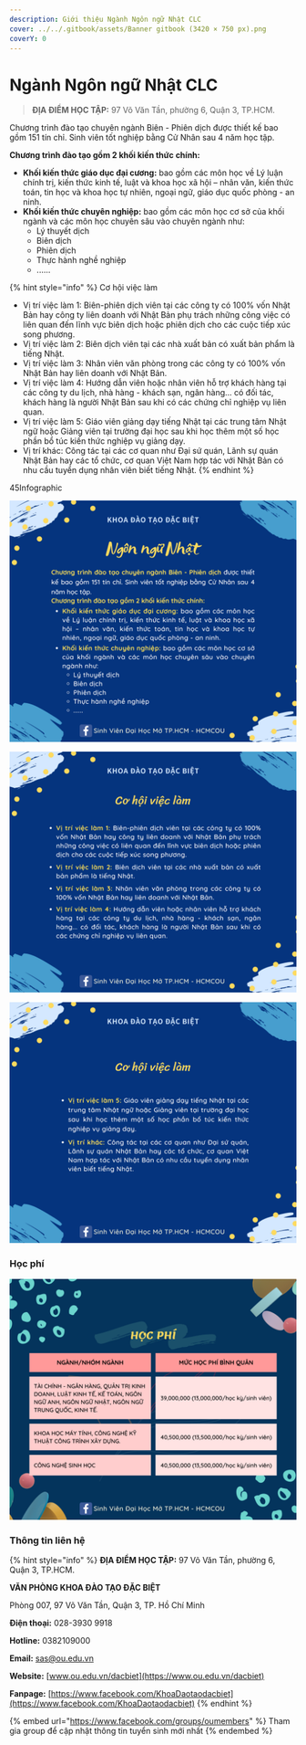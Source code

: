 ```yaml
---
description: Giới thiệu Ngành Ngôn ngữ Nhật CLC
cover: ../../.gitbook/assets/Banner gitbook (3420 × 750 px).png
coverY: 0
---
```


# Ngành Ngôn ngữ Nhật CLC

> **ĐỊA ĐIỂM HỌC TẬP:** 97 Võ Văn Tần, phường 6, Quận 3, TP.HCM.

Chương trình đào tạo chuyên ngành Biên - Phiên dịch được thiết kế bao gồm 151 tín chỉ. Sinh viên tốt nghiệp bằng Cử Nhân sau 4 năm học tập.

**Chương trình đào tạo gồm 2 khối kiến thức chính:**

* **Khối kiến thức giáo dục đại cương:** bao gồm các môn học về Lý luận chính trị, kiến thức kinh tế, luật và khoa học xã hội – nhân văn, kiến thức toán, tin học và khoa học tự nhiên, ngoại ngữ, giáo dục quốc phòng - an ninh.
* **Khối kiến thức chuyên nghiệp:** bao gồm các môn học cơ sở của khối ngành và các môn học chuyên sâu vào chuyên ngành như:
  * Lý thuyết dịch
  * Biên dịch
  * Phiên dịch
  * Thực hành nghề nghiệp
  * ......

{% hint style="info" %}
Cơ hội việc làm

* Vị trí việc làm 1: Biên-phiên dịch viên tại các công ty có 100% vốn Nhật Bản hay công ty liên doanh với Nhật Bản phụ trách những công việc có liên quan đến lĩnh vực biên dịch hoặc phiên dịch cho các cuộc tiếp xúc song phương.
* Vị trí việc làm 2: Biên dịch viên tại các nhà xuất bản có xuất bản phẩm là tiếng Nhật.
* Vị trí việc làm 3: Nhân viên văn phòng trong các công ty có 100% vốn Nhật Bản hay liên doanh với Nhật Bản.
* Vị trí việc làm 4: Hướng dẫn viên hoặc nhân viên hỗ trợ khách hàng tại các công ty du lịch, nhà hàng - khách sạn, ngân hàng... có đối tác, khách hàng là người Nhật Bản sau khi có các chứng chỉ nghiệp vụ liên quan.
* Vị trí việc làm 5: Giáo viên giảng dạy tiếng Nhật tại các trung tâm Nhật ngữ hoặc Giảng viên tại trường đại học sau khi học thêm một số học phần bổ túc kiến thức nghiệp vụ giảng dạy.
* Vị trí khác: Công tác tại các cơ quan như Đại sứ quán, Lãnh sự quán Nhật Bản hay các tổ chức, cơ quan Việt Nam hợp tác với Nhật Bản có nhu cầu tuyển dụng nhân viên biết tiếng Nhật.
{% endhint %}

45Infographic

![](<../../.gitbook/assets/45 - Ngôn ngữ Nhật.png>)

![](<../../.gitbook/assets/46 - Ngôn ngữ Nhật.png>)

![](<../../.gitbook/assets/47 - Ngôn ngữ Nhật.png>)

### Học phí

![Học phí](<../../.gitbook/assets/48 - học phí.png>)

### Thông tin liên hệ

{% hint style="info" %}
**ĐỊA ĐIỂM HỌC TẬP:** 97 Võ Văn Tần, phường 6, Quận 3, TP.HCM.

**VĂN PHÒNG KHOA ĐÀO TẠO ĐẶC BIỆT**&#x20;

Phòng 007, 97 Võ Văn Tần, Quận 3, TP. Hồ Chí Minh

**Điện thoại:** 028-3930 9918

**Hotline:** 0382109000

**Email:** sas@ou.edu.vn

**Website:** [www.ou.edu.vn/dacbiet](https://www.ou.edu.vn/dacbiet)

**Fanpage:** [https://www.facebook.com/KhoaDaotaodacbiet](https://www.facebook.com/KhoaDaotaodacbiet)
{% endhint %}

{% embed url="https://www.facebook.com/groups/oumembers" %}
Tham gia group để cập nhật thông tin tuyển sinh mới nhất
{% endembed %}
